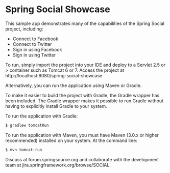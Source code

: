 Spring Social Showcase
======================
This sample app demonstrates many of the capabilities of the Spring Social project, including:
* Connect to Facebook
* Connect to Twitter
* Sign in using Facebook
* Sign in using Twitter

To run, simply import the project into your IDE and deploy to a Servlet 2.5 or > container such as Tomcat 6 or 7.
Access the project at http://localhost:8080/spring-social-showcase

Alternatively, you can run the application using Maven or Gradle. 

To make it easier to build the project with Gradle, the Gradle wrapper has been included. The Gradle wrapper makes it possible to run Gradle without having to explicitly install Gradle to your system.

To run the application with Gradle:

```sh
$ gradlew tomcatRun
```

To run the application with Maven, you must have Maven (3.0.x or higher recommended) installed on your system. At the command line:

```sh
$ mvn tomcat:run
```

Discuss at forum.springsource.org and collaborate with the development team at jira.springframework.org/browse/SOCIAL.
